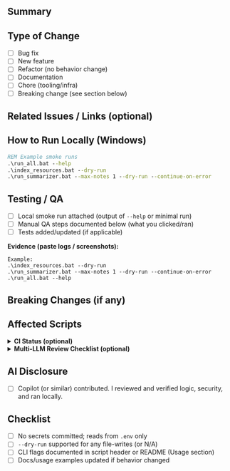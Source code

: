 ## Summary
<!-- What changed and why? One or two sentences. Link any context doc if relevant. -->

## Type of Change
- [ ] Bug fix
- [ ] New feature
- [ ] Refactor (no behavior change)
- [ ] Documentation
- [ ] Chore (tooling/infra)
- [ ] Breaking change (see section below)

## Related Issues / Links (optional)
<!-- e.g., Closes #123, or link to design note / discussion -->

## How to Run Locally (Windows)
<!-- Exact commands. Prefer .bat launchers that pass args through to Python. -->
```bat
REM Example smoke runs
.\run_all.bat --help
.\index_resources.bat --dry-run
.\run_summarizer.bat --max-notes 1 --dry-run --continue-on-error
```

## Testing / QA
- [ ] Local smoke run attached (output of `--help` or minimal run)
- [ ] Manual QA steps documented below (what you clicked/ran)
- [ ] Tests added/updated (if applicable)

**Evidence (paste logs / screenshots):**
```
Example:
.\index_resources.bat --dry-run
.\run_summarizer.bat --max-notes 1 --dry-run --continue-on-error
.\run_all.bat --help
```

## Breaking Changes (if any)
<!-- Describe impact, migration steps, or explain why N/A -->

## Affected Scripts
<!-- List touched files: e.g., orchestrator_agent.py, training_pipeline.py, resource_indexer.py -->

<details>
<summary><strong>CI Status (optional)</strong></summary>

- [ ] GitHub Actions CI passing (if configured)
- Notes:
</details>

<details>
<summary><strong>Multi-LLM Review Checklist (optional)</strong></summary>

- Reviewed by ChatGPT: ☐ Approved ☐ Changes Requested  
- Reviewed by Claude: ☐ Approved ☐ Changes Requested  
- Reviewed by [Other]: ☐ Approved ☐ Changes Requested  
- [ ] All LLM feedback addressed
</details>

## AI Disclosure
- [ ] Copilot (or similar) contributed. I reviewed and verified logic, security, and ran locally.

## Checklist
- [ ] No secrets committed; reads from `.env` only
- [ ] `--dry-run` supported for any file-writes (or N/A)
- [ ] CLI flags documented in script header or README (Usage section)
- [ ] Docs/usage examples updated if behavior changed
